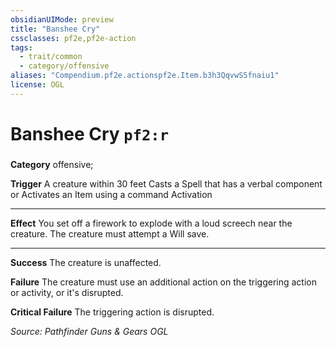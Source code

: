 ```yaml
---
obsidianUIMode: preview
title: "Banshee Cry"
cssclasses: pf2e,pf2e-action
tags:
  - trait/common
  - category/offensive
aliases: "Compendium.pf2e.actionspf2e.Item.b3h3QqvwS5fnaiu1"
license: OGL
---
```

# Banshee Cry `pf2:r`

### 

**Category** offensive; 




**Trigger** A creature within 30 feet Casts a Spell that has a verbal component or Activates an Item using a command Activation

* * *

**Effect** You set off a firework to explode with a loud screech near the creature. The creature must attempt a Will save.

* * *

**Success** The creature is unaffected.

**Failure** The creature must use an additional action on the triggering action or activity, or it's disrupted.

**Critical Failure** The triggering action is disrupted.

*Source: Pathfinder Guns & Gears*
*OGL*